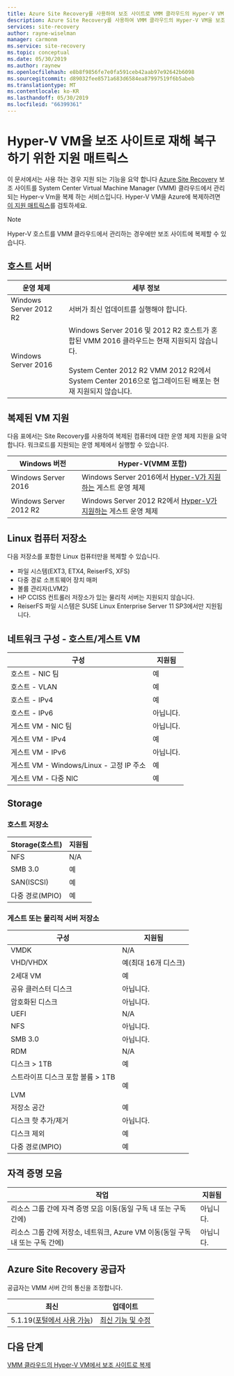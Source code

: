 ```yaml
---
title: Azure Site Recovery를 사용하여 보조 사이트로 VMM 클라우드의 Hyper-V VM 재해 복구를 위한 지원 매트릭스 | Microsoft Docs
description: Azure Site Recovery를 사용하여 VMM 클라우드의 Hyper-V VM을 보조 사이트에 복제하는 기능 지원에 대해 요약합니다.
services: site-recovery
author: rayne-wiselman
manager: carmonm
ms.service: site-recovery
ms.topic: conceptual
ms.date: 05/30/2019
ms.author: raynew
ms.openlocfilehash: e8b8f9856fe7e0fa591ceb42aab97e92642b6098
ms.sourcegitcommit: d89032fee8571a683d6584ea87997519f6b5abeb
ms.translationtype: MT
ms.contentlocale: ko-KR
ms.lasthandoff: 05/30/2019
ms.locfileid: "66399361"
---
```

# <a name="support-matrix-for-disaster-recovery-of-hyper-v-vms-to-a-secondary-site"></a>Hyper-V VM을 보조 사이트로 재해 복구하기 위한 지원 매트릭스

이 문서에서는 사용 하는 경우 지원 되는 기능을 요약 합니다 [Azure Site Recovery](site-recovery-overview.md) 보조 사이트를 System Center Virtual Machine Manager (VMM) 클라우드에서 관리 되는 Hyper-v Vm을 복제 하는 서비스입니다. Hyper-V VM을 Azure에 복제하려면 [이 지원 매트릭스](hyper-v-azure-support-matrix.md)를 검토하세요.

> [!NOTE]
> Hyper-V 호스트를 VMM 클라우드에서 관리하는 경우에만 보조 사이트에 복제할 수 있습니다.

  

## <a name="host-servers"></a>호스트 서버

**운영 체제** | **세부 정보**
--- | ---
Windows Server 2012 R2 | 서버가 최신 업데이트를 실행해야 합니다.
Windows Server 2016 |  Windows Server 2016 및 2012 R2 호스트가 혼합된 VMM 2016 클라우드는 현재 지원되지 않습니다.<br/><br/> System Center 2012 R2 VMM 2012 R2에서 System Center 2016으로 업그레이드된 배포는 현재 지원되지 않습니다.


## <a name="replicated-vm-support"></a>복제된 VM 지원

다음 표에서는 Site Recovery를 사용하여 복제된 컴퓨터에 대한 운영 체제 지원을 요약합니다. 워크로드를 지원되는 운영 체제에서 실행할 수 있습니다.

**Windows 버전** | **Hyper-V(VMM 포함)**
--- | ---
Windows Server 2016 | Windows Server 2016에서 [Hyper-V가 지원하는](https://docs.microsoft.com/windows-server/virtualization/hyper-v/Supported-Windows-guest-operating-systems-for-Hyper-V-on-Windows) 게스트 운영 체제 
Windows Server 2012 R2 | Windows Server 2012 R2에서 [Hyper-V가 지원하는](https://docs.microsoft.com/previous-versions/windows/it-pro/windows-server-2012-R2-and-2012/dn792027%28v%3dws.11%29) 게스트 운영 체제

## <a name="linux-machine-storage"></a>Linux 컴퓨터 저장소

다음 저장소를 포함한 Linux 컴퓨터만을 복제할 수 있습니다.

- 파일 시스템(EXT3, ETX4, ReiserFS, XFS)
- 다중 경로 소프트웨어 장치 매퍼
- 볼륨 관리자(LVM2)
- HP CCISS 컨트롤러 저장소가 있는 물리적 서버는 지원되지 않습니다.
- ReiserFS 파일 시스템은 SUSE Linux Enterprise Server 11 SP3에서만 지원됩니다.

## <a name="network-configuration---hostguest-vm"></a>네트워크 구성 - 호스트/게스트 VM

**구성** | **지원됨**  
--- | --- 
호스트 - NIC 팀 | 예 
호스트 - VLAN | 예 
호스트 - IPv4 | 예 
호스트 - IPv6 | 아닙니다. 
게스트 VM - NIC 팀 | 아닙니다.
게스트 VM - IPv4 | 예
게스트 VM - IPv6 | 아닙니다.
게스트 VM - Windows/Linux - 고정 IP 주소 | 예
게스트 VM - 다중 NIC | 예


## <a name="storage"></a>Storage

### <a name="host-storage"></a>호스트 저장소

**Storage(호스트)** | **지원됨**
--- | --- 
NFS | N/A
SMB 3.0 |  예
SAN(ISCSI) | 예
다중 경로(MPIO) | 예

### <a name="guest-or-physical-server-storage"></a>게스트 또는 물리적 서버 저장소

**구성** | **지원됨**
--- | --- | 
VMDK |  N/A
VHD/VHDX | 예(최대 16개 디스크)
2세대 VM | 예
공유 클러스터 디스크 | 아닙니다.
암호화된 디스크 | 아닙니다.
UEFI| N/A
NFS | 아닙니다.
SMB 3.0 | 아닙니다.
RDM | N/A
디스크 > 1TB | 예
스트라이프 디스크 포함 볼륨 > 1TB<br/><br/> LVM | 예
저장소 공간 | 예
디스크 핫 추가/제거 | 아닙니다.
디스크 제외 | 예
다중 경로(MPIO) | 예

## <a name="vaults"></a>자격 증명 모음

**작업** | **지원됨**
--- | --- 
리소스 그룹 간에 자격 증명 모음 이동(동일 구독 내 또는 구독 간에) |  아닙니다.
리소스 그룹 간에 저장소, 네트워크, Azure VM 이동(동일 구독 내 또는 구독 간에) | 아닙니다.

## <a name="azure-site-recovery-provider"></a>Azure Site Recovery 공급자

공급자는 VMM 서버 간의 통신을 조정합니다. 

**최신** | **업데이트**
--- | --- 
5.1.19([포털에서 사용 가능](https://aka.ms/downloaddra)) | [최신 기능 및 수정](https://support.microsoft.com/kb/3155002)



## <a name="next-steps"></a>다음 단계

[VMM 클라우드의 Hyper-V VM에서 보조 사이트로 복제](tutorial-vmm-to-vmm.md)

